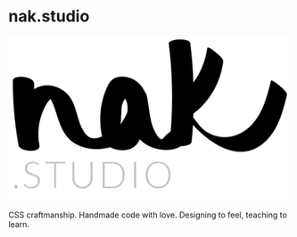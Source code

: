# nak.studio

 ![alt tag](https://github.com/nak-studio/nak.studio-site/blob/master/docs/assets/nak-studio-logo.svg)

CSS craftmanship. Handmade code with love. Designing to feel, teaching to learn.
